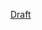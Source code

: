 <a
href="https://docs.google.com/document/d/1_meVhFroRfayX7Uxxirh_ivXk4BcormpVbdXyitDXWc/edit"
target="_blank">Draft</a>
